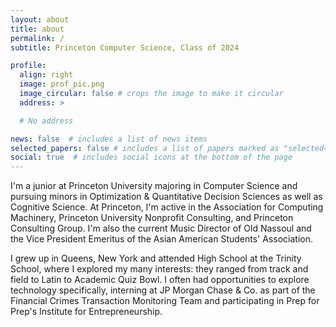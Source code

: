 ```yaml
---
layout: about
title: about
permalink: /
subtitle: Princeton Computer Science, Class of 2024

profile:
  align: right
  image: prof_pic.png
  image_circular: false # crops the image to make it circular
  address: >

  # No address

news: false  # includes a list of news items
selected_papers: false # includes a list of papers marked as "selected={true}"
social: true  # includes social icons at the bottom of the page
---
```

I'm a junior at Princeton University majoring in Computer Science and pursuing minors in
Optimization & Quantitative Decision Sciences as well as Cognitive Science. At Princeton, I'm active in
the Association for Computing Machinery, Princeton University Nonprofit Consulting, and Princeton Consulting Group.
I'm also the current Music Director of Old Nassoul and the Vice President Emeritus of the Asian American Students' Association.

I grew up in Queens, New York and attended High School at the Trinity School, where I explored my many interests:
they ranged from track and field to Latin to Academic Quiz Bowl. I often had opportunities to explore technology specifically, interning at JP Morgan Chase & Co. as part of the Financial Crimes Transaction Monitoring Team and participating in Prep for Prep's Institute for Entrepreneurship.

